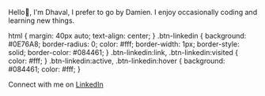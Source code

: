 Hello👋, I'm Dhaval, I prefer to go by Damien.
I enjoy occasionally coding and learning new things.

html {
  margin: 40px auto;
  text-align: center;
}
	.btn-linkedin {
	  background: #0E76A8;
	  border-radius: 0;
	  color: #fff;
	  border-width: 1px;
	  border-style: solid;
	  border-color: #084461;
	}
	.btn-linkedin:link, .btn-linkedin:visited {
	  color: #fff;
	}
	.btn-linkedin:active, .btn-linkedin:hover {
	  background: #084461;
	  color: #fff;
	}

Connect with me on <a href="https://www.linkedin.com/in/hidhavaldesai/" title="LinkedIn" class="btn btn-linkedin btn-lg"><i class="fa fa-linkedin fa-fw"></i> LinkedIn</a>
